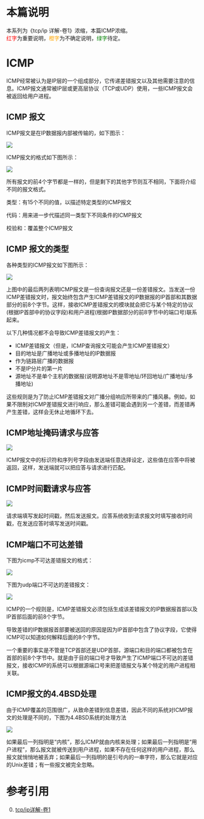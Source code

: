 # 本篇说明
本系列为《tcp/ip 详解-卷1》浓缩，本篇ICMP浓缩。<br>
<span style="color:red">红字</span>为重要说明，<span style="color:orange">橙字</span>为不确定说明，<span style="color:green">绿字</span>待定。

# ICMP
ICMP经常被认为是IP层的一个组成部分，它传递差错报文以及其他需要注意的信息。ICMP报文通常被IP层或更高层协议（TCP或UDP）使用，一些ICMP报文会被返回给用户进程。

## ICMP 报文
ICMP报文是在IP数据报内部被传输的，如下图示：

![](./icmp/icmp报文1.png)

ICMP报文的格式如下图所示：

![](./icmp/icmp报文2.png)

所有报文的前4个字节都是一样的，但是剩下的其他字节则互不相同，下面将介绍不同的报文格式。

类型：有15个不同的值，以描述特定类型的ICMP报文

代码：用来进一步代描述同一类型下不同条件的ICMP报文

校验和：覆盖整个ICMP报文

## ICMP 报文的类型
各种类型的ICMP报文如下图所示：

![](./icmp/icmp报文类型.png)

上图中的最后两列表明ICMP报文是一份查询报文还是一份差错报文。当发送一份ICMP差错报文时，报文始终包含产生ICMP差错报文的IP数据报的IP首部和其数据部分的前8个字节。这样，接收ICMP差错报文的模块就会把它与某个特定的协议(根据IP首部中的协议字段)和用户进程(根据IP数据部分的前8字节中的端口号)联系起来。

以下几种情况都不会导致ICMP差错报文的产生：

- ICMP差错报文（但是，ICMP查询报文可能会产生ICMP差错报文）
- 目的地址是广播地址或多播地址的IP数据报
- 作为链路层广播的数据报
- 不是IP分片的第一片
- 源地址不是单个主机的数据报(说明源地址不是零地址/环回地址/广播地址/多播地址)

这些规则是为了防止ICMP差错报文对广播分组响应所带来的广播风暴。例如，如果不限制对ICMP差错报文进行响应，那么差错可能会遇到另一个差错，而差错再产生差错，这样会无休止地循环下去。

## ICMP地址掩码请求与应答
![](./icmp/icmp地址掩码请求与应答报文.png)

ICMP报文中的标识符和序列号字段由发送端任意选择设定，这些值在应答中将被返回，这样，发送端就可以把应答与请求进行匹配。

## ICMP时间戳请求与应答
![](./icmp/icmp时间戳请求与应答报文.png)

请求端填写发起时间戳，然后发送报文。应答系统收到请求报文时填写接收时间戳，在发送应答时填写发送时间戳。

## ICMP端口不可达差错
下图为icmp不可达差错报文的格式：

![](./icmp/icmp不可达差错报文.png)

下图为udp端口不可达的差错报文：

![](./icmp/udp端口不可达差错报文.png)

ICMP的一个规则是，ICMP差错报文必须包括生成该差错报文的IP数据报首部以及IP首部后面的前8个字节。

导致差错的IP数据报首部要被送回的原因是因为IP首部中包含了协议字段，它使得ICMP可以知道如何解释后面的8个字节。

一个重要的事实是不管是TCP首部还是UDP首部，源端口和目的端口都被包含在首部的前8个字节中。就是由于目的端口号才导致产生了ICMP端口不可达的差错报文，接收ICMP的系统可以根据源端口号来把差错报文与某个特定的用户进程相关联。

## ICMP报文的4.4BSD处理
由于ICMP覆盖的范围很广，从致命差错到信息差错，因此不同的系统对ICMP报文的处理是不同的，下图为4.4BSD系统的处理方法

![](./icmp/icmp报文的4.4BSD处理.png)

如果最后一列指明是“内核”，那么ICMP就由内核来处理；如果最后一列指明是“用户进程”，那么报文就被传送到用户进程，如果不存在任何这样的用户进程，那么报文就悄悄地被丢弃；如果最后一列指明的是引号内的一串字符，那么它就是对应的Unix差错；有一些报文被完全忽略。

# 参考引用
0. [tcp/ip详解-卷1](https://book.douban.com/subject/1088054/)
